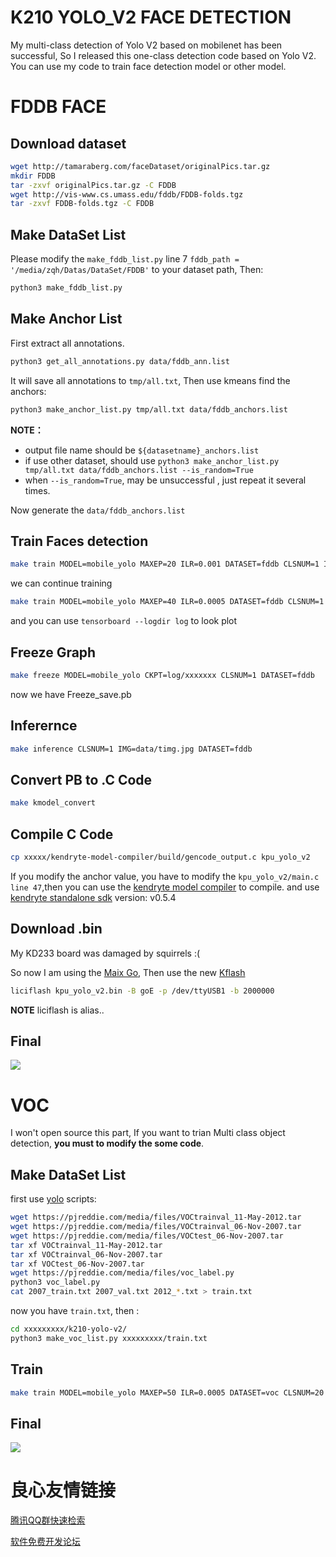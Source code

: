 # K210 YOLO_V2 FACE DETECTION

My multi-class detection of Yolo V2 based on mobilenet has been successful, So I released this one-class detection code based on Yolo V2. You can use my code to train face detection model or other model.


# FDDB FACE

## Download dataset

```sh
wget http://tamaraberg.com/faceDataset/originalPics.tar.gz
mkdir FDDB
tar -zxvf originalPics.tar.gz -C FDDB
wget http://vis-www.cs.umass.edu/fddb/FDDB-folds.tgz
tar -zxvf FDDB-folds.tgz -C FDDB
```

## Make DataSet List

Please modify the `make_fddb_list.py` line 7 `fddb_path = '/media/zqh/Datas/DataSet/FDDB'` to your dataset path, Then:

```sh
python3 make_fddb_list.py
```


## Make Anchor List

First extract all annotations.

```sh
python3 get_all_annotations.py data/fddb_ann.list
```

It will save all annotations to `tmp/all.txt`, Then use kmeans find the anchors:

```sh
python3 make_anchor_list.py tmp/all.txt data/fddb_anchors.list
```

**NOTE：** 
-   output file name should be `${datasetname}_anchors.list`
-   if use other dataset, should use `python3 make_anchor_list.py tmp/all.txt data/fddb_anchors.list --is_random=True`
-   when `--is_random=True`, may be unsuccessful , just repeat it several times.

Now generate the `data/fddb_anchors.list`

## Train Faces detection

```sh
make train MODEL=mobile_yolo MAXEP=20 ILR=0.001 DATASET=fddb CLSNUM=1 IAA=False CLASSIFIER=True BATCH=32
```

we can continue training

```sh
make train MODEL=mobile_yolo MAXEP=40 ILR=0.0005 DATASET=fddb CLSNUM=1 IAA=True CLASSIFIER=False BATCH=32 CKPT=log/xxxxx
```

and you can use `tensorboard --logdir log` to look plot

## Freeze Graph

```sh
make freeze MODEL=mobile_yolo CKPT=log/xxxxxxx CLSNUM=1 DATASET=fddb
```

now we have Freeze_save.pb

## Inferernce

```sh
make inference CLSNUM=1 IMG=data/timg.jpg DATASET=fddb
```

## Convert PB to .C Code

```sh
make kmodel_convert
```

## Compile C Code

```sh
cp xxxxx/kendryte-model-compiler/build/gencode_output.c kpu_yolo_v2
```

If you modify the anchor value, you have to modify the `kpu_yolo_v2/main.c line 47`,then you can use the [kendryte model compiler](https://github.com/kendryte/kendryte-model-compiler) to compile. and use  [kendryte standalone sdk](https://github.com/kendryte/kendryte-standalone-sdk) version: v0.5.4 


## Download .bin

My KD233 board was damaged by squirrels :( 
    
So now I am using the [Maix Go](https://maixpy.sipeed.com/zh/hardware/board.html), Then use the new [Kflash](https://github.com/sipeed/kflash.py)

```sh
liciflash kpu_yolo_v2.bin -B goE -p /dev/ttyUSB1 -b 2000000
```
**NOTE** liciflash is alias..

## Final

![](assets/face.gif)

# VOC

I won't open source this part, If you want to trian Multi class object detection, **you must to modify the some code**.

## Make DataSet List

first use [yolo](https://pjreddie.com/darknet/yolo/) scripts:

```sh
wget https://pjreddie.com/media/files/VOCtrainval_11-May-2012.tar
wget https://pjreddie.com/media/files/VOCtrainval_06-Nov-2007.tar
wget https://pjreddie.com/media/files/VOCtest_06-Nov-2007.tar
tar xf VOCtrainval_11-May-2012.tar
tar xf VOCtrainval_06-Nov-2007.tar
tar xf VOCtest_06-Nov-2007.tar
wget https://pjreddie.com/media/files/voc_label.py
python3 voc_label.py
cat 2007_train.txt 2007_val.txt 2012_*.txt > train.txt
```

now you have `train.txt`, then :
```sh
cd xxxxxxxxx/k210-yolo-v2/
python3 make_voc_list.py xxxxxxxxx/train.txt
```

## Train

```sh
make train MODEL=mobile_yolo MAXEP=50 ILR=0.0005 DATASET=voc CLSNUM=20 IAA=False CLASSIFIER=True BATCH=64
```


## Final

![](assets/voc.gif)

 # 良心友情链接

[腾讯QQ群快速检索](http://u.720life.cn/s/8cf73f7c)

[软件免费开发论坛](http://u.720life.cn/s/bbb01dc0)